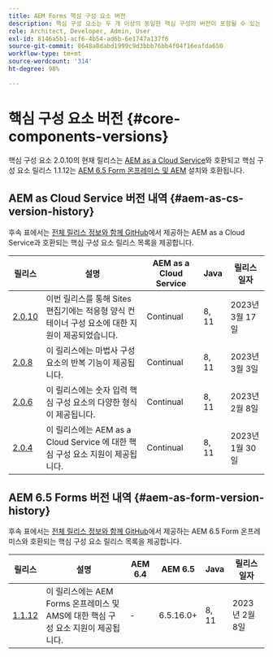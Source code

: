 ```yaml
---
title: AEM Forms 핵심 구성 요소 버전
description: 핵심 구성 요소는 두 개 이상의 동일한 핵심 구성의 버전이 포함될 수 있는 릴리스로 게시됩니다. 이 문서에서는 릴리스 및 버전의 정의와 핵심 구성 요소 및 AEM의 호환성을 이해하는 방법에 대해 설명합니다.
role: Architect, Developer, Admin, User
exl-id: 8146a5b1-acf6-4b54-ad6b-6e1747a137f6
source-git-commit: 8648a8dabd1999c9d3bbb76bb4f04f16eafda650
workflow-type: tm+mt
source-wordcount: '314'
ht-degree: 98%

---
```


# 핵심 구성 요소 버전 {#core-components-versions}

핵심 구성 요소 2.0.10의 현재 릴리스는 [AEM as a Cloud Service](https://experienceleague.adobe.com/docs/experience-manager-cloud-service/landing/home.html?lang=ko-KR)와 호환되고 핵심 구성 요소 릴리스 1.1.12는 [AEM 6.5 Form 온프레미스 및 AEM](https://experienceleague.adobe.com/docs/experience-manager-65/user-guide/home.html?lang=ko-KR) 설치와 호환됩니다.

## AEM as Cloud Service 버전 내역 {#aem-as-cs-version-history}

후속 표에서는 [전체 릴리스 정보와 함께 GitHub](https://github.com/adobe/aem-core-forms-components/releases)에서 제공하는 AEM as a Cloud Service과 호환되는 핵심 구성 요소 릴리스 목록을 제공합니다.

| 릴리스 | 설명 | AEM as a Cloud Service | Java | 릴리스 일자 |
|---|---|---|---|---|
| [2.0.10](https://github.com/adobe/aem-core-forms-components/releases/tag/core-forms-components-reactor-2.0.10) | 이번 릴리스를 통해 Sites 편집기에는 적응형 양식 컨테이너 구성 요소에 대한 지원이 제공되었습니다. | Continual | 8, 11 | 2023년 3월 17일 |
| [2.0.8](https://github.com/adobe/aem-core-forms-components/releases/tag/core-forms-components-reactor-2.0.8) | 이 릴리스에는 마법사 구성 요소의 반복 기능이 제공됩니다. | Continual | 8, 11 | 2023년 3월 3일 |
| [2.0.6](https://github.com/adobe/aem-core-forms-components/releases/tag/core-forms-components-reactor-2.0.6) | 이 릴리스에는 숫자 입력 핵심 구성 요소의 다양한 형식이 제공됩니다. | Continual | 8, 11 | 2023년 2월 8일 |
| [2.0.4](https://github.com/adobe/aem-core-forms-components/releases/tag/core-forms-components-reactor-2.0.6) | 이 릴리스에는 AEM as a Cloud Service 에 대한 핵심 구성 요소 지원이 제공됩니다. | Continual | 8, 11 | 2023년 1월 30일 |

## AEM 6.5 Forms 버전 내역 {#aem-as-form-version-history}

후속 표에서는 [전체 릴리스 정보와 함께 GitHub](https://github.com/adobe/aem-core-forms-components/releases/tag/core-forms-components-reactor-1.1.12)에서 제공하는 AEM 6.5 Form 온프레미스와 호환되는 핵심 구성 요소 릴리스 목록을 제공합니다.

| 릴리스 | 설명 | AEM 6.4 | AEM 6.5 | Java | 릴리스 일자 |
|---|---|---|---|---|---|
| [1.1.12](https://github.com/adobe/aem-core-forms-components/releases/tag/core-forms-components-reactor-1.1.12) | 이 릴리스에는 AEM Forms 온프레미스 및 AMS에 대한 핵심 구성 요소 지원이 제공됩니다. | - | 6.5.16.0+ | 8, 11 | 2023년 2월 8일 |
